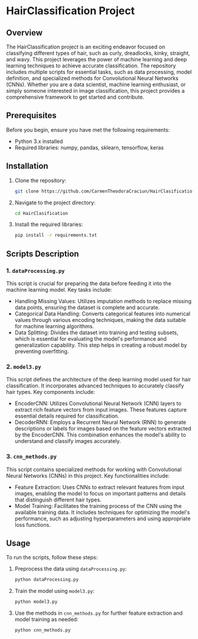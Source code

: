 # HairClassification Project

## Overview
The HairClassification project is an exciting endeavor focused on classifying different types of hair, such as curly, dreadlocks, kinky, straight, and wavy. This project leverages the power of machine learning and deep learning techniques to achieve accurate classification. The repository includes multiple scripts for essential tasks, such as data processing, model definition, and specialized methods for Convolutional Neural Networks (CNNs). Whether you are a data scientist, machine learning enthusiast, or simply someone interested in image classification, this project provides a comprehensive framework to get started and contribute.

## Prerequisites
Before you begin, ensure you have met the following requirements:
- Python 3.x installed
- Required libraries: numpy, pandas, sklearn, tensorflow, keras

## Installation
1. Clone the repository:
   ```bash
   git clone https://github.com/CarmenTheodoraCraciun/HairClasification.git
   ```
2. Navigate to the project directory:
   ```bash
   cd HairClasification
   ```
3. Install the required libraries:
   ```bash
   pip install -r requirements.txt
   ```

## Scripts Description

### 1. `dataProcessing.py`
This script is crucial for preparing the data before feeding it into the machine learning model. Key tasks include:
- Handling Missing Values: Utilizes imputation methods to replace missing data points, ensuring the dataset is complete and accurate.
- Categorical Data Handling: Converts categorical features into numerical values through various encoding techniques, making the data suitable for machine learning algorithms.
- Data Splitting: Divides the dataset into training and testing subsets, which is essential for evaluating the model's performance and generalization capability. This step helps in creating a robust model by preventing overfitting.

### 2. `model3.py`
This script defines the architecture of the deep learning model used for hair classification. It incorporates advanced techniques to accurately classify hair types. Key components include:
- EncoderCNN: Utilizes Convolutional Neural Network (CNN) layers to extract rich feature vectors from input images. These features capture essential details required for classification.
- DecoderRNN: Employs a Recurrent Neural Network (RNN) to generate descriptions or labels for images based on the feature vectors extracted by the EncoderCNN. This combination enhances the model's ability to understand and classify images accurately.

### 3. `cnn_methods.py`
This script contains specialized methods for working with Convolutional Neural Networks (CNNs) in this project. Key functionalities include:
- Feature Extraction: Uses CNNs to extract relevant features from input images, enabling the model to focus on important patterns and details that distinguish different hair types.
- Model Training: Facilitates the training process of the CNN using the available training data. It includes techniques for optimizing the model's performance, such as adjusting hyperparameters and using appropriate loss functions.

## Usage
To run the scripts, follow these steps:
1. Preprocess the data using `dataProcessing.py`:
   ```bash
   python dataProcessing.py
   ```
2. Train the model using `model3.py`:
   ```bash
   python model3.py
   ```
3. Use the methods in `cnn_methods.py` for further feature extraction and model training as needed:
   ```bash
   python cnn_methods.py
   ```
